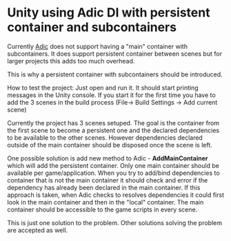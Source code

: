 # Unity using Adic DI with persistent container and subcontainers

Currently [Adic](https://github.com/intentor/adic) does not support having a "main" container with subcontainers. It does support persistent container between scenes but for larger projects this adds too much overhead.

This is why a persistent container with subcontainers should be introduced.

How to test the project: Just open and run it. It should start printing messages in the Unity console.
If you start it for the first time you have to add the 3 scenes in the build process (File-> Build Settings -> Add current scene)

Currently the project has 3 scenes setuped. The goal is the container from the first scene to become a persistent one and the declared dependencies to be available to the other scenes.
However dependencies declared outside of the main container should be disposed once the scene is left. 

One possible solution is add new method to Adic - **AddMainContainer** which will add the persistent container. Only one main container should be available per game/application.
When you try to add/bind dependencies to container that is not the main container it should check and error if the dependency has already been declared in the main container.
If this approach is taken, when Adic checks to resolves dependencies it could first look in the main container and then in the "local" container.
The main container should be accessible to the game scripts in every scene.

This is just one solution to the problem. Other solutions solving the problem are accepted as well.
